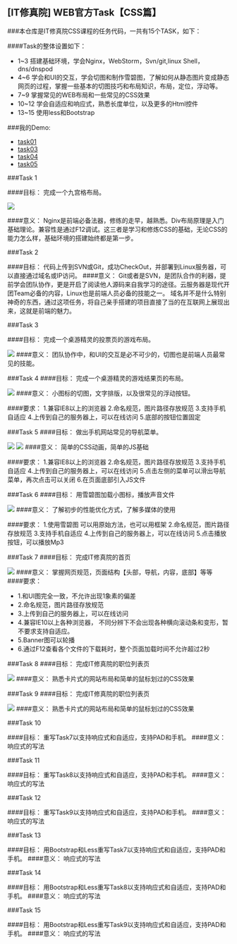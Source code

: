 ## [IT修真院] WEB官方Task【CSS篇】


###本仓库是IT修真院CSS课程的任务代码，一共有15个TASK，如下：

####Task的整体设置如下：

* 1~3 搭建基础环境，学会Nginx，WebStorm，Svn/git,linux Shell，dns/dnspod
* 4~6 学会和UI的交互，学会切图和制作雪碧图，了解如何从静态图片变成静态网页的过程，掌握一些基本的切图技巧和布局知识，布局，定位，浮动等。
* 7~9 掌握常见的WEB布局和一些常见的CSS效果
* 10~12 学会自适应和响应式，熟悉长度单位，以及更多的Html控件
* 13~15 使用less和Bootstrap


###我的Demo:
* [task01](http://jaywii.github.io/private/ITX/CSSTASK/task01/task01.html)
* [task03](http://jaywii.github.io/private/ITX/CSSTASK/task03/task03.html)
* [task04](http://jaywii.github.io/private/ITX/CSSTASK/task04/task04.html)
* [task05](http://jaywii.github.io/private/ITX/CSSTASK/task05/task05.html)

###Task  1

####目标：
完成一个九宫格布局。


![](img/task01.png)

####意义：
Nginx是前端必备法器，修练的走早，越熟悉。Div布局原理是入门基础理论。兼容性是通过F12调试。这三者是学习和修炼CSS的基础，无论CSS的能力怎么样，基础环境的搭建始终都是第一步。


###Task 2


####目标：
代码上传到SVN或Git，成功CheckOut，并部署到Linux服务器，可以直接通过域名或IP访问。
####意义：
Git或者是SVN，是团队合作的利器，提前学会团队协作，更是开启了阅读他人源码来自我学习的途径。云服务器是现代开团Team必备的内容，Linux也是前端人员必备的技能之一。
          域名并不是什么特别神奇的东西，通过这项任务，将自己亲手搭建的项目直接了当的在互联网上展现出来，这就是前端的魅力。
          
###Task 3

####目标：
完成一个桌游精灵的投票页的游戏布局。


![](img/task03.png)
####意义：
团队协作中，和UI的交互是必不可少的，切图也是前端人员最常见的技能。

###Task 4
####目标：
完成一个桌游精灵的游戏结果页的布局。

![](img/task04.jpg)
####意义：
小图标的切图，文字排版，以及很常见的浮动按钮。


####要求：
1.兼容IE8以上的浏览器
2.命名规范，图片路径存放规范
3.支持手机自适应                                                                         4.上传到自己的服务器上，可以在线访问
5.底部的按钮位置固定

###Task 5
####目标：
做出手机网站常见的导航菜单。


![](img/task05-1.jpg)
![](img/task05-2.jpg)
####意义：
简单的CSS动画，简单的JS基础

####要求：
1.兼容IE8以上的浏览器
2.命名规范，图片路径存放规范
3.支持手机自适应
4.上传到自己的服务器上，可以在线访问
5.点击左侧的菜单可以滑出导航菜单，再次点击可以关闭
6.在页面底部引入JS文件

###Task 6
####目标：
用雪碧图加载小图标，播放声音文件


![](img/task06.jpg)
####意义：
了解初步的性能优化方式，了解多媒体的使用

####要求：
1.使用雪碧图 可以用原始方法，也可以用框架
2.命名规范，图片路径存放规范
3.支持手机自适应
4.上传到自己的服务器上，可以在线访问
5.点击播放按钮，可以播放Mp3

###Task 7
####目标： 
完成IT修真院的首页


![](img/task07.jpg)
####意义：
掌握网页规范，页面结构【头部，导航，内容，底部】等等
####要求：
* 1.和UI图完全一致，不允许出现1象素的偏差
* 2.命名规范，图片路径存放规范
* 3.上传到自己的服务器上，可以在线访问
* 4.兼容IE10以上各种浏览器， 不同分辨下不会出现各种横向滚动条和变形，暂不要求支持自适应。
* 5.Banner图可以轮播
* 6.通过F12查看各个文件的下载耗时，整个页面加载时间不允许超过2秒

###Task 8
####目标： 
完成IT修真院的职位列表页


![](img/task08.jpg)
####意义：
熟悉卡片式的网站布局和简单的鼠标划过的CSS效果


###Task 9
####目标： 
完成IT修真院的职位列表页


![](img/task09.jpg)
####意义：
熟悉卡片式的网站布局和简单的鼠标划过的CSS效果


###Task 10

####目标：
重写Task7以支持响应式和自适应，支持PAD和手机。
####意义：
响应式的写法


###Task 11

####目标：
重写Task8以支持响应式和自适应，支持PAD和手机。
####意义：
响应式的写法

###Task 12

####目标：
重写Task9以支持响应式和自适应，支持PAD和手机。
####意义：
响应式的写法

###Task 13

####目标：
用Bootstrap和Less重写Task7以支持响应式和自适应，支持PAD和手机。
####意义：
响应式的写法

###Task 14

####目标：
用Bootstrap和Less重写Task8以支持响应式和自适应，支持PAD和手机。
####意义：
响应式的写法

###Task 15

####目标：
用Bootstrap和Less重写Task9以支持响应式和自适应，支持PAD和手机。
####意义：
响应式的写法